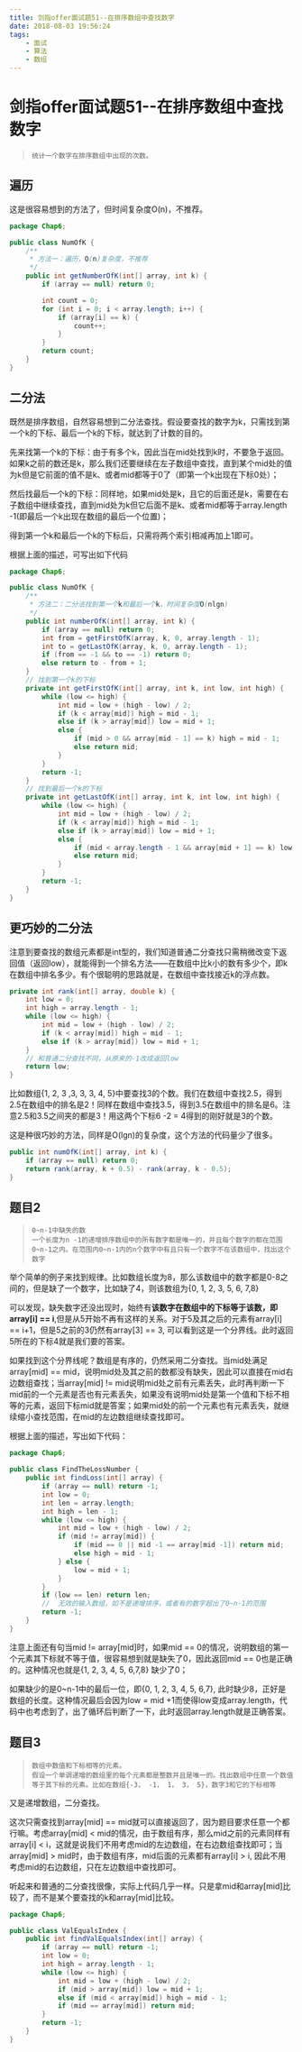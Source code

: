 ```yaml
---
title: 剑指offer面试题51--在排序数组中查找数字
date: 2018-08-03 19:56:24
tags: 
    - 面试
    - 算法
    - 数组
--- 
```

# 剑指offer面试题51--在排序数组中查找数字

>   ```
>   统计一个数字在排序数组中出现的次数。
>   ```

## 遍历

这是很容易想到的方法了，但时间复杂度O(n)，不推荐。

```java
package Chap6;

public class NumOfK {
    /**
     * 方法一：遍历，O(n)复杂度，不推荐
     */
    public int getNumberOfK(int[] array, int k) {
        if (array == null) return 0;

        int count = 0;
        for (int i = 0; i < array.length; i++) {
            if (array[i] == k) {
                count++;
            }
        }
        return count;
    }
}
```

## 二分法

既然是排序数组，自然容易想到二分法查找。假设要查找的数字为k，只需找到第一个k的下标、最后一个k的下标，就达到了计数的目的。

先来找第一个k的下标：由于有多个k，因此当在mid处找到k时，不要急于返回。如果k之前的数还是k，那么我们还要继续在左子数组中查找，直到某个mid处的值为k但是它前面的值不是k、或者mid都等于0了（即第一个k出现在下标0处）；

然后找最后一个k的下标：同样地，如果mid处是k，且它的后面还是k，需要在右子数组中继续查找，直到mid处为k但它后面不是k、或者mid都等于array.length -1(即最后一个k出现在数组的最后一个位置)；

得到第一个k和最后一个k的下标后，只需将两个索引相减再加上1即可。

根据上面的描述，可写出如下代码

```java
package Chap6;

public class NumOfK {
    /**
     * 方法二：二分法找到第一个k和最后一个k，时间复杂度O(nlgn)
     */
    public int numberOfK(int[] array, int k) {
        if (array == null) return 0;
        int from = getFirstOfK(array, k, 0, array.length - 1);
        int to = getLastOfK(array, k, 0, array.length - 1);
        if (from == -1 && to == -1) return 0;
        else return to - from + 1;
    }
	// 找到第一个k的下标
    private int getFirstOfK(int[] array, int k, int low, int high) {
        while (low <= high) {
            int mid = low + (high - low) / 2;
            if (k < array[mid]) high = mid - 1;
            else if (k > array[mid]) low = mid + 1;
            else {
                if (mid > 0 && array[mid - 1] == k) high = mid - 1;
                else return mid;
            }
        }
        return -1;
    }
	// 找到最后一个k的下标
    private int getLastOfK(int[] array, int k, int low, int high) {
        while (low <= high) {
            int mid = low + (high - low) / 2;
            if (k < array[mid]) high = mid - 1;
            else if (k > array[mid]) low = mid + 1;
            else {
                if (mid < array.length - 1 && array[mid + 1] == k) low = mid + 1;
                else return mid;
            }
        }
        return -1;
    }
}
```

## 更巧妙的二分法

注意到要查找的数组元素都是int型的，我们知道普通二分查找只需稍微改变下返回值（返回low），就能得到一个排名方法——在数组中比k小的数有多少个，即k在数组中排名多少。有个很聪明的思路就是，在数组中查找接近k的浮点数。

```java
private int rank(int[] array, double k) {
  	int low = 0;
  	int high = array.length - 1;
 	while (low <= high) {
    	int mid = low + (high - low) / 2;
    	if (k < array[mid]) high = mid - 1;
    	else if (k > array[mid]) low = mid + 1;
  	}
  	// 和普通二分查找不同，从原来的-1改成返回low
  	return low;
}
```

比如数组{1, 2, 3 ,3, 3, 3, 4, 5}中要查找3的个数。我们在数组中查找2.5，得到2.5在数组中的排名是2！同样在数组中查找3.5，得到3.5在数组中的排名是6。注意2.5和3.5之间夹的都是3！用这两个下标6 -2 = 4得到的刚好就是3的个数。

这是种很巧妙的方法，同样是O(lgn)的复杂度，这个方法的代码量少了很多。

```java
public int numOfK(int[] array, int k) {
  	if (array == null) return 0;
  	return rank(array, k + 0.5) - rank(array, k - 0.5);
}
```

## 题目2

>   ```
>   0~n-1中缺失的数
>   一个长度为n -1的递增排序数组中的所有数字都是唯一的，并且每个数字的都在范围0~n-1之内。在范围内0~n-1内的n个数字中有且只有一个数字不在该数组中，找出这个数字
>   ```

举个简单的例子来找到规律。比如数组长度为8，那么该数组中的数字都是0-8之间的，但是缺了一个数字，比如缺了4，则该数组为{0, 1, 2, 3, 5, 6, 7,8}

可以发现，缺失数字还没出现时，始终有**该数字在数组中的下标等于该数，即array[i] == i**,但是从5开始不再有这样的关系。对于5及其之后的元素有array[i] == i+1，但是5之前的3仍然有array[3] == 3, 可以看到这是一个分界线。此时返回5所在的下标4就是我们要的答案。

如果找到这个分界线呢？数组是有序的，仍然采用二分查找。当mid处满足array[mid] == mid，说明mid处及其之前的数都没有缺失，因此可以直接在mid右边数组查找；当array[mid] != mid说明mid处之前有元素丢失，此时再判断一下mid前的一个元素是否也有元素丢失，如果没有说明mid处是第一个值和下标不相等的元素，返回下标mid就是答案；如果mid处的前一个元素也有元素丢失，就继续缩小查找范围，在mid的左边数组继续查找即可。

根据上面的描述，写出如下代码：

```java
package Chap6;

public class FindTheLossNumber {
    public int findLoss(int[] array) {
        if (array == null) return -1;
        int low = 0;
        int len = array.length;
        int high = len - 1;
        while (low <= high) {
            int mid = low + (high - low) / 2;
            if (mid != array[mid]) {
                if (mid == 0 || mid -1 == array[mid -1]) return mid;
                else high = mid - 1;
            } else {
                low = mid + 1;
            }
        }
        if (low == len) return len;
        //  无效的输入数组，如不是递增排序，或者有的数字超出了0~n-1的范围
        return -1;
    }
}

```

注意上面还有句当mid != array[mid]时，如果mid == 0的情况，说明数组的第一个元素其下标就不等于值，很容易想到就是缺失了0，因此返回mid == 0也是正确的。这种情况也就是{1, 2, 3, 4, 5, 6,7,8} 缺少了0；

如果缺少的是0~n-1中的最后一位，即{0, 1, 2, 3, 4, 5, 6,7}, 此时缺少8，正好是数组的长度。这种情况最后会因为low = mid +1而使得low变成array.length，代码中也考虑到了，出了循环后判断了一下，此时返回array.length就是正确答案。

## 题目3

>   ```
>   数组中数值和下标相等的元素。
>   假设一个单调递增的数组里的每个元素都是整数并且是唯一的。找出数组中任意一个数值等于其下标的元素。比如在数组{-3， -1， 1， 3， 5}，数字3和它的下标相等
>   ```

又是递增数组，二分查找。

这次只需查找到array[mid] == mid就可以直接返回了，因为题目要求任意一个都行嘛。考虑array[mid] < mid的情况，由于数组有序，那么mid之前的元素同样有array[i] < i，这就是说我们不用考虑mid的左边数组，在右边数组查找即可；当array[mid] > mid时，由于数组有序，mid后面的元素都有array[i] > i, 因此不用考虑mid的右边数组，只在左边数组中查找即可。

听起来和普通的二分查找很像，实际上代码几乎一样。只是拿mid和array[mid]比较了，而不是某个要查找的k和array[mid]比较。

```java
package Chap6;

public class ValEqualsIndex {
    public int findValEqualsIndex(int[] array) {
        if (array == null) return -1;
        int low = 0;
        int high = array.length - 1;
        while (low <= high) {
            int mid = low + (high - low) / 2;
            if (mid > array[mid]) low = mid + 1;
            else if (mid < array[mid]) high = mid - 1;
            if (mid == array[mid]) return mid;
        }
        return -1;
    }
}

```

